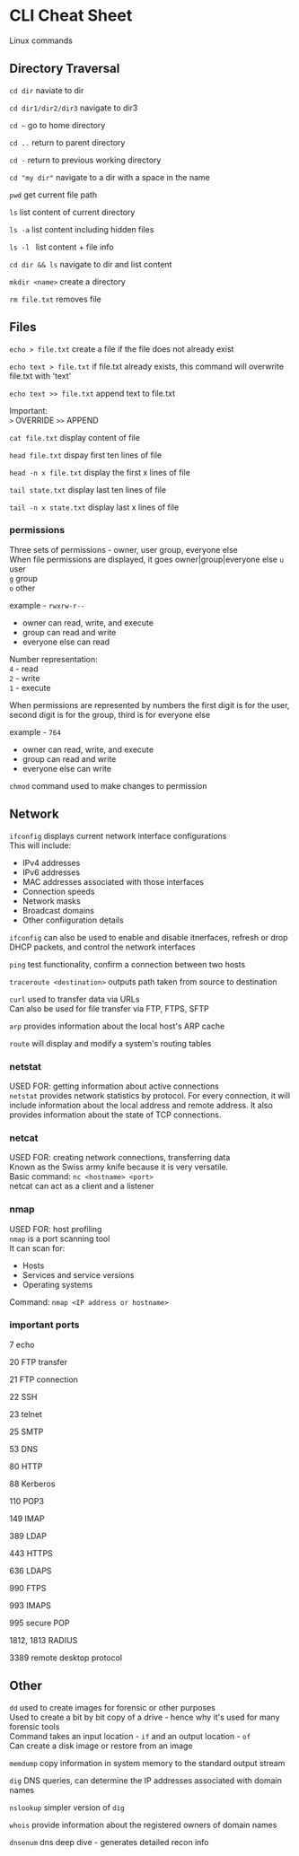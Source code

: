 # CLI Cheat Sheet

Linux commands

## Directory Traversal

`cd dir` 
naviate to dir

`cd dir1/dir2/dir3` 
navigate to dir3

`cd ~` 
go to home directory 

`cd ..` 
return to parent directory

`cd -`
return to previous working directory 

`cd "my dir"`
navigate to a dir with a space in the name

`pwd` 
get current file path

`ls`
list content of current directory 

`ls -a`
list content including hidden files

`ls -l `
list content + file info

`cd dir && ls`
navigate to dir and list content 

`mkdir <name>` create a directory 

`rm file.txt` removes file 

## Files
`echo > file.txt` create a file if the file does not already exist

`echo text > file.txt` if file.txt already exists, this command will overwrite file.txt with 'text'

`echo text >> file.txt` append text to file.txt

Important: <br />
`>` OVERRIDE
`>>` APPEND

`cat file.txt` display content of file

`head file.txt` dispay first ten lines of file

`head -n x file.txt` display the first x lines of file

`tail state.txt` display last ten lines of file

`tail -n x state.txt` display last x lines of file 

### permissions
Three sets of permissions - owner, user group, everyone else <br />
When file permissions are displayed, it goes owner|group|everyone else
`u` user <br />
`g` group <br />
`o` other <br />

example - `rwxrw-r--` 
+ owner can read, write, and execute
+ group can read and write
+ everyone else can read

Number representation: <br />
`4` - read <br />
`2` - write <br />
`1` - execute <br />

When permissions are represented by numbers the first digit is for the user, second digit is for the group, third is for everyone else

example - `764`
+ owner can read, write, and execute 
+ group can read and write 
+ everyone else can write 

`chmod` command used to make changes to permission


## Network
`ifconfig` displays current network interface configurations  
This will include:

+ IPv4 addresses
+ IPv6 addresses
+ MAC addresses associated with those interfaces
+ Connection speeds
+ Network masks
+ Broadcast domains 
+ Other confiiguration details 

`ifconfig` can also be used to enable and disable itnerfaces, refresh or drop DHCP packets, and control the network interfaces
    
`ping` test functionality, confirm a connection between two hosts 

`traceroute <destination>` outputs path taken from source to destination 

`curl` used to transfer data via URLs <br />
Can also be used for file transfer via FTP, FTPS, SFTP 

`arp` provides information about the local host's ARP cache

`route` will display and modify a system's routing tables



### netstat 
USED FOR: getting information about active connections <br />
`netstat` provides network statistics by protocol. For every connection, it will include information about the local address and remote address. It also provides information about the state of TCP connections.

### netcat 
USED FOR: creating network connections, transferring data <br />
Known as the Swiss army knife because it is very versatile. <br />
Basic command: `nc <hostname> <port>` <br />
netcat can act as a client and a listener

### nmap
USED FOR: host profiling <br />
`nmap` is a port scanning tool <br />
It can scan for:
+ Hosts 
+ Services and service versions
+ Operating systems

Command: `nmap <IP address or hostname>`

### important ports

7 echo 

20 FTP transfer

21 FTP connection 

22 SSH 

23 telnet 

25 SMTP 

53 DNS 

80 HTTP 

88 Kerberos 

110 POP3 

149 IMAP 

389 LDAP 

443 HTTPS

636 LDAPS 

990 FTPS 

993 IMAPS 

995 secure POP 

1812, 1813 RADIUS 

3389 remote desktop protocol 

## Other
`dd` used to create images for forensic or other purposes <br />
Used to create a bit by bit copy of a drive - hence why it's used for many forensic tools<br />
Command takes an input location  - `if` and an output location - `of` <br />
Can create a disk image or restore from an image 

`memdump` copy information in system memory to the standard output stream 

`dig` DNS queries, can determine the IP addresses associated with domain names 

`nslookup` simpler version of `dig`

`whois` provide information about the registered owners of domain names 

`dnsenum` dns deep dive - generates detailed recon info




